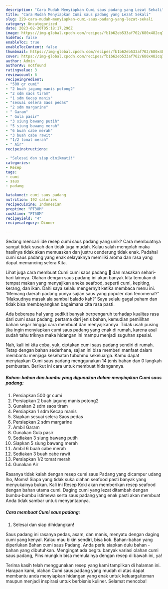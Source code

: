 ```yaml
---
description: "Cara Mudah Menyiapkan Cumi saus padang yang Lezat Sekali"
title: "Cara Mudah Menyiapkan Cumi saus padang yang Lezat Sekali"
slug: 229-cara-mudah-menyiapkan-cumi-saus-padang-yang-lezat-sekali
category: Uncategorized
date: 2023-02-20T05:18:17.296Z
image: https://img-global.cpcdn.com/recipes/fb1b62eb533af702/680x482cq70/cumi-saus-padang-foto-resep-utama.jpg
hideToc: false
enableToc: true
enableTocContent: false
thumbnail: https://img-global.cpcdn.com/recipes/fb1b62eb533af702/680x482cq70/cumi-saus-padang-foto-resep-utama.jpg
cover: https://img-global.cpcdn.com/recipes/fb1b62eb533af702/680x482cq70/cumi-saus-padang-foto-resep-utama.jpg
author: Admin
authorAv: notfound
ratingvalue: 3
reviewcount: 6
recipeingredient:
- "500 gr cumi"
- "2 buah jagung manis potong2"
- "2 sdm saos tiram"
- "1 sdm Kecap manis"
- "sesuai selera Saos pedas"
- "2 sdm margarine"
- " Garam"
- " Gula pasir"
- "3 siung bawang putih"
- "5 siung bawang merah"
- "6 buah cabe merah"
- "3 buah cabe rawit"
- "1/2 tomat merah"
- " Air"
recipeinstructions:

- "Selesai dan siap dinikmati!"
categories:
- Resep
tags:
- cumi
- saus
- padang

katakunci: cumi saus padang 
nutrition: 192 calories
recipecuisine: Indonesian
preptime: "PT38M"
cooktime: "PT58M"
recipeyield: "4"
recipecategory: Dinner

---
```





Sedang mencari ide resep cumi saus padang yang unik? Cara membuatnya sangat tidak susah dan tidak juga mudah. Kalau salah mengolah maka hasilnya tidak akan memuaskan dan justru cenderung tidak enak. Padahal cumi saus padang yang enak selayaknya memiliki aroma dan rasa yang dapat memancing selera Kita.





Lihat juga cara membuat Cumi cumi saos padang 🦑 dan masakan sehari-hari lainnya. Olahan dengan saus padang ini akan banyak kita temukan di tempat makan yang menyajikan aneka seafood, seperti cumi, kepiting, kerang, dan ikan. Dahi saya selalu mengernyit ketika membaca menu ini. &#39;Memang daerah padang punya sajian saus yang populer dan fenomenal?&#39; &#39;Maksudnya masak ala sambal balado kah?&#39; Saya selalu gagal paham dan tidak bisa membayangkan bagaimana cita rasa pasti.

Ada beberapa hal yang sedikit banyak berpengaruh terhadap kualitas rasa dari cumi saus padang, pertama dari jenis bahan, kemudian pemilihan bahan segar hingga cara membuat dan menyajikannya. Tidak usah pusing jika ingin menyiapkan cumi saus padang yang enak di rumah, karena asal sudah tahu triknya maka hidangan ini mampu menjadi suguhan spesial.






Nah, kali ini kita coba, yuk, ciptakan cumi saus padang sendiri di rumah. Tetap dengan bahan sederhana, sajian ini bisa memberi manfaat dalam membantu menjaga kesehatan tubuhmu sekeluarga. Kamu dapat menyiapkan Cumi saus padang menggunakan 14 jenis bahan dan 0 langkah pembuatan. Berikut ini cara untuk membuat hidangannya.

<!--inarticleads1-->

##### Bahan-bahan dan bumbu yang digunakan dalam menyiapkan Cumi saus padang:

1. Persiapkan 500 gr cumi
1. Persiapkan 2 buah jagung manis potong2
1. Gunakan 2 sdm saos tiram
1. Persiapkan 1 sdm Kecap manis
1. Siapkan sesuai selera Saos pedas
1. Persiapkan 2 sdm margarine
1. Ambil  Garam
1. Gunakan  Gula pasir
1. Sediakan 3 siung bawang putih
1. Siapkan 5 siung bawang merah
1. Ambil 6 buah cabe merah
1. Sediakan 3 buah cabe rawit
1. Persiapkan 1/2 tomat merah
1. Gunakan  Air


Rasanya tidak kalah dengan resep cumi saus Padang yang dicampur udang lho, Moms! Siapa yang tidak suka olahan seafood pasti banyak yang menyukainya bukan. Kali ini Resep Koki akan memberikan resep seafood dengan bahan utama cumi. Daging cumi yang lezat ditambah dengan bumbu-bumbu istimewa serta saus padang yang enak pasti akan membuat Anda tidak sambar untuk menyantapnya. 

<!--inarticleads2-->

##### Cara membuat Cumi saus padang:


1. Selesai dan siap dihidangkan!

Saus padang ini rasanya pedas, asam, dan manis, menyatu dengan daging cumi yang kenyal. Kalau mau bikin sendiri, bisa kok. Bahan-bahan yang diperlukan Bahan cumi saus Padang. Anda perlu siapkan dulu bahan - bahan yang dibutuhkan. Mengingat ada begitu banyak variasi olahan cumi saus padang, Pins mungkin bisa memulainya dengan resep di bawah ini, ya! 

Terima kasih telah menggunakan resep yang kami tampilkan di halaman ini. Harapan kami, olahan Cumi saus padang yang mudah di atas dapat membantu anda menyiapkan hidangan yang enak untuk keluarga/teman maupun menjadi inspirasi untuk berbisnis kuliner. Selamat mencoba!
